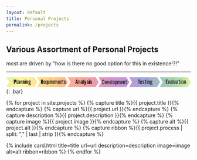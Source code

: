 ```yaml
---
layout: default
title: Personal Projects
permalink: /projects
---
```


<div class="header" markdown="1">

## Various Assortment of Personal Projects

most are driven by "how is there no good option for this in existence!?!"

</div>

---

![progress bar for reference](/assets/images/process/full-line.png)
{: .bar}

<div class="masonry-grid">

{% for project in site.projects %}
{% capture title %}{{ project.title }}{% endcapture %}
{% capture url %}{{ project.url }}{% endcapture %}
{% capture description %}{{ project.description }}{% endcapture %}
{% capture image %}{{ project.image }}{% endcapture %}
{% capture alt %}{{ project.alt }}{% endcapture %}
{% capture ribbon %}{{ project.process | split: "," | last | strip }}{% endcapture %}

{% include card.html 
    title=title
    url=url
    description=description
    image=image
    alt=alt
    ribbon=ribbon
%}
{% endfor %}

</div>
